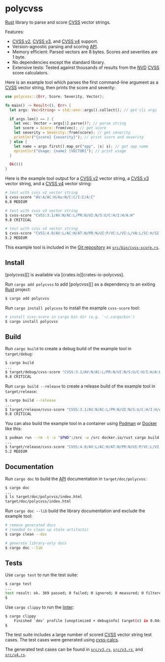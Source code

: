 # polycvss

[Rust][] library to parse and score [CVSS][] vector strings.

Features:

- [CVSS v2][doc-v2], [CVSS v3][doc-v3], and [CVSS v4][doc-v4] support.
- Version-agnostic parsing and scoring [API][].
- Memory efficient: Parsed vectors are 8 bytes. Scores and severities are
  1 byte.
- No dependencies except the standard library.
- Extensive tests: Tested against thousands of results from the [NVD][]
  [CVSS][] score calculators.

Here is an example tool which parses the first command-line argument as
a [CVSS][] vector string, then prints the score and severity:

```rust
use polycvss::{Err, Score, Severity, Vector};

fn main() -> Result<(), Err> {
  let args: Vec<String> = std::env::args().collect(); // get cli args

  if args.len() == 2 {
    let vec: Vector = args[1].parse()?; // parse string
    let score = Score::from(vec); // get score
    let severity = Severity::from(score); // get severity
    println!("{score} {severity}"); // print score and severity
  } else {
    let name = args.first().map_or("app", |s| s); // get app name
    eprintln!("Usage: {name} [VECTOR]"); // print usage
  }

  Ok(())
}
```

Here is the example tool output for a [CVSS v2][doc-v2] vector string, a
[CVSS v3][doc-v3] vector string, and a [CVSS v4][doc-v4] vector string:

```sh
# test with cvss v2 vector string
$ cvss-score "AV:A/AC:H/Au:N/C:C/I:C/A:C"
6.8 MEDIUM

# test with cvss v3 vector string
$ cvss-score "CVSS:3.1/AV:N/AC:L/PR:N/UI:N/S:U/C:H/I:H/A:H"
9.8 CRITICAL

# test with cvss v4 vector string
$ cvss-score "CVSS:4.0/AV:L/AC:H/AT:N/PR:N/UI:P/VC:L/VI:L/VA:L/SC:H/SI:H/SA:H"
5.2 MEDIUM
```

This example tool is included in the [Git repository][] as
[`src/bin/cvss-score.rs`][cvss-score].

## Install

[polycvss][] is available via [crates.io][crates-io-polycvss].

Run `cargo add polycvss` to add [polycvss][] as a dependency to an
exiting [Rust][] project:

```sh
$ cargo add polycvss
```

Run `cargo install polycvss` to install the example `cvss-score` tool:

```sh
# install cvss-score in cargo bin dir (e.g. `~/.cargo/bin`)
$ cargo install polycvss
```

## Build

Run `cargo build` to create a debug build of the example tool in
`target/debug`:

```sh
$ cargo build
...
$ target/debug/cvss-score "CVSS:3.1/AV:N/AC:L/PR:N/UI:N/S:U/C:H/I:H/A:H"
9.8 CRITICAL
```

Run `cargo build --release` to create a release build of the example
tool in `target/release`:

```sh
$ cargo build --release
...
$ target/release/cvss-score "CVSS:3.1/AV:N/AC:L/PR:N/UI:N/S:U/C:H/I:H/A:H"
9.8 CRITICAL
```

You can also build the example tool in a container using [Podman][] or
[Docker][] like this:

```sh
$ podman run --rm -t -v "$PWD":/src -w /src docker.io/rust cargo build --release
...
$ target/release/cvss-score "CVSS:4.0/AV:L/AC:H/AT:N/PR:N/UI:P/VC:L/VI:L/VA:L/SC:H/SI:H/SA:H"
5.2 MEDIUM
```

## Documentation

Run `cargo doc` to build the [API][] documentation in `target/doc/polycvss`:

```sh
$ cargo doc
...
$ ls target/doc/polycvss/index.html
target/doc/polycvss/index.html
```

Run `cargo doc --lib` build the library documentation and exclude the
example tool:

```sh
# remove generated docs
# (needed to clean up stale artifacts)
$ cargo clean --doc

# generate library-only docs
$ cargo doc --lib
```

## Tests

Use `cargo test` to run the test suite:

```sh
$ cargo test
...
test result: ok. 369 passed; 0 failed; 0 ignored; 0 measured; 0 filtered out; finished in 0.05s
$
```

Use `cargo clippy` to run the [linter][]:

```sh
$ cargo clippy
    Finished `dev` profile [unoptimized + debuginfo] target(s) in 0.04s
$
```

The test suite includes a large number of scored [CVSS][] vector string
test cases.  The test cases were generated using [cvss-calcs][].

The generated test cases can be found in [`src/v3.rs`][src-v2-rs],
[`src/v3.rs`][src-v3-rs], and [`src/v4.rs`][src-v4-rs].

[html]: https://en.wikipedia.org/wiki/HTML
  "HyperText Markup Language"
[rust]: https://rust-lang.org/
  "Rust programming language."
[cvss]: https://www.first.org/cvss/
  "Common Vulnerability Scoring System (CVSS)"
[doc-v2]: https://www.first.org/cvss/v2/guide
  "CVSS v2.0 Documentation"
[doc-v3]: https://www.first.org/cvss/v3-1/specification-document
  "CVSS v3.1 Specification"
[doc-v4]: https://www.first.org/cvss/v4-0/specification-document
  "Common Vulnerability Scoring System (CVSS) version 4.0 Specification"
[bit-field]: https://en.wikipedia.org/wiki/Bit_field
  "Bit field (Wikipedia)"
[cvss-score]: src/bin/cvss-score.rs
  "Example command-line tool which parses a CVSS vector and prints the score and severity to standard output."
[git repository]: https://github.com/pablotron/polycvss
  "polycvss git repository"
[v2-calc]: https://nvd.nist.gov/vuln-metrics/cvss/v2-calculator
  "NVD CVSS v2 calculator"
[v3-calc]: https://nvd.nist.gov/vuln-metrics/cvss/v3-calculator
  "NVD CVSS v3 calculator"
[v4-calc]: https://nvd.nist.gov/site-scripts/cvss-v4-calculator-main/
  "NVD CVSS v4 calculator"
[cargo]: https://doc.rust-lang.org/cargo/
  "Rust package manager"
[podman]: https://podman.io/
  "Podman container management tool"
[docker]: https://docker.com/
  "Docker container management tool"
[api]: https://en.wikipedia.org/wiki/API
  "Application Programming Interface (API)"
[linter]: https://en.wikipedia.org/wiki/Lint_(software)
  "Static code analysis tool to catch common mistakes"
[src-v2-rs]: src/v2.rs
  "CVSS v2 parsing and scoring"
[src-v3-rs]: src/v3.rs
  "CVSS v3 parsing and scoring"
[src-v4-rs]: src/v4.rs
  "CVSS v4 parsing and scoring"
[nvd]: https://nvd.nist.gov/
  "National Vulnerability Database (NVD)"
[cvss-calcs]: https://github.com/pablotron/cvss-calcs
  "Generate random CVSS vector strings and score them."
